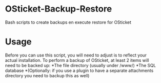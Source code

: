 # OSticket-Backup-Restore
Bash scripts to create backups en execute restore for OSticket

# Usage
Before you can use this script, you will need to adjust is to reflect your actual installation. 
To perform a backup of OSticket, at least 2 items will need to be backed up:
*The file directory (usually under /www/)
*The SQL database
*(Optionally: if you use a plugin to have a separate attachments directory you need to backup this as well)

  
